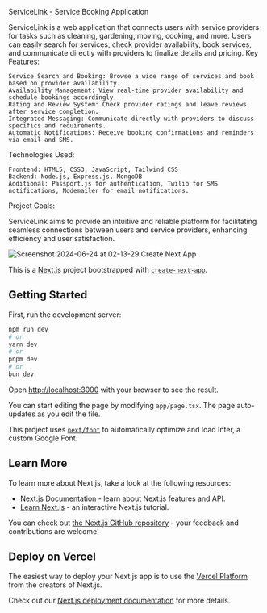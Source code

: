 ServiceLink - Service Booking Application

ServiceLink is a web application that connects users with service providers for tasks such as cleaning, gardening, moving, cooking, and more. Users can easily search for services, check provider availability, book services, and communicate directly with providers to finalize details and pricing.
Key Features:

    Service Search and Booking: Browse a wide range of services and book based on provider availability.
    Availability Management: View real-time provider availability and schedule bookings accordingly.
    Rating and Review System: Check provider ratings and leave reviews after service completion.
    Integrated Messaging: Communicate directly with providers to discuss specifics and requirements.
    Automatic Notifications: Receive booking confirmations and reminders via email and SMS.

Technologies Used:

    Frontend: HTML5, CSS3, JavaScript, Tailwind CSS
    Backend: Node.js, Express.js, MongoDB
    Additional: Passport.js for authentication, Twilio for SMS notifications, Nodemailer for email notifications.

Project Goals:

ServiceLink aims to provide an intuitive and reliable platform for facilitating seamless connections between users and service providers, enhancing efficiency and user satisfaction.

![Screenshot 2024-06-24 at 02-13-29 Create Next App](https://github.com/august-dev-pro/esea-reserve/assets/143771382/71b75493-adb6-4b30-8724-f98990ddbf54)

This is a [Next.js](https://nextjs.org/) project bootstrapped with [`create-next-app`](https://github.com/vercel/next.js/tree/canary/packages/create-next-app).

## Getting Started

First, run the development server:

```bash
npm run dev
# or
yarn dev
# or
pnpm dev
# or
bun dev
```

Open [http://localhost:3000](http://localhost:3000) with your browser to see the result.

You can start editing the page by modifying `app/page.tsx`. The page auto-updates as you edit the file.

This project uses [`next/font`](https://nextjs.org/docs/basic-features/font-optimization) to automatically optimize and load Inter, a custom Google Font.

## Learn More

To learn more about Next.js, take a look at the following resources:

- [Next.js Documentation](https://nextjs.org/docs) - learn about Next.js features and API.
- [Learn Next.js](https://nextjs.org/learn) - an interactive Next.js tutorial.

You can check out [the Next.js GitHub repository](https://github.com/vercel/next.js/) - your feedback and contributions are welcome!

## Deploy on Vercel

The easiest way to deploy your Next.js app is to use the [Vercel Platform](https://vercel.com/new?utm_medium=default-template&filter=next.js&utm_source=create-next-app&utm_campaign=create-next-app-readme) from the creators of Next.js.

Check out our [Next.js deployment documentation](https://nextjs.org/docs/deployment) for more details.
